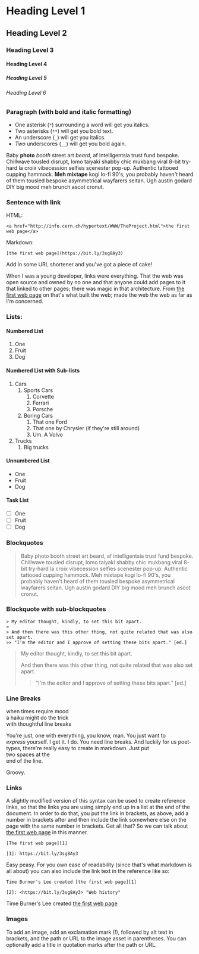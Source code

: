 # Heading Level 1

## Heading Level 2

### Heading Level 3

#### Heading Level 4

##### Heading Level 5

###### Heading Level 6

### Paragraph (with bold and italic formatting)

- One asterisk (`*`) surrounding a word will get you italics.
- Two asterisks (`**`) will get you bold text.
- An underscore (`_`) will get you italics.
- _Two_ underscores (`__`) will get you bold again.

Baby **photo** _booth_ street art _beard_, af intelligentsia trust fund bespoke. Chillwave tousled disrupt, lomo taiyaki shabby chic mukbang viral 8-bit try-hard la croix vibecession selfies scenester pop-up. Authentic tattooed cupping hammock. **Meh mixtape** kogi lo-fi 90's, you probably haven't heard of them tousled bespoke asymmetrical wayfarers seitan. Ugh austin godard DIY big mood meh brunch ascot cronut.

### Sentence with link

HTML:

`<a href="http://info.cern.ch/hypertext/WWW/TheProject.html">the first web page</a>`

Markdown:

`[the first web page](https://bit.ly/3sg8Ay3)`

Add in some URL shortener and you've got a piece of cake!

When I was a young developer, links were everything. That the web was open source and owned by no one and that anyone could add pages to it that linked to other pages; there was magic in that architecture. From [the first web page](http://info.cern.ch/hypertext/WWW/TheProject.html) on that's what built the web; made the web the web as far as I'm concerned.

### Lists:

#### Numbered List

1. One
2. Fruit
3. Dog

#### Numbered List with Sub-lists

1. Cars
   1. Sports Cars
      1. Corvette
      1. Ferrari
      1. Porsche
   1. Boring Cars
      1. That one Ford
      1. That one by Chrysler (if they're still around)
      1. Um. A Volvo
1. Trucks
   1. Big trucks

#### Unnumbered List

- One
- Fruit
- Dog

#### Task List

- [ ] One
- [ ] Fruit
- [ ] Dog

### Blockquotes

> Baby photo booth street art beard, af intelligentsia trust fund bespoke. Chillwave tousled disrupt, lomo taiyaki shabby chic mukbang viral 8-bit try-hard la croix vibecession selfies scenester pop-up. Authentic tattooed cupping hammock. Meh mixtape kogi lo-fi 90's, you probably haven't heard of them tousled bespoke asymmetrical wayfarers seitan. Ugh austin godard DIY big mood meh brunch ascot cronut.

### Blockquote with sub-blockquotes

```
> My editor thought, kindly, to set this bit apart.
>
> And then there was this other thing, not quite related that was also set apart.
>> "I'm the editor and I approve of setting these bits apart." [ed.]
```

> My editor thought, kindly, to set this bit apart.
>
> And then there was this other thing, not quite related that was also set apart.
>
> > "I'm the editor and I approve of setting these bits apart." [ed.]

### Line Breaks

when times require mood  
a haiku might do the trick  
with thoughtful line breaks

You're just, one with everything, you know, man. You just want to  
_express_ yourself.
I get it. I do. You need line breaks. And luckily for us poet-types, there're really easy to create in markdown. Just put  
two spaces at the  
end of the line.

Groovy.

### Links

A slightly modified version of this syntax can be used to create reference links, so that the links you are using simply end up in a list at the end of the document. In order to do that, you put the link in brackets, as above, add a number in brackets after and then include the link somewhere else on the page with the same number in brackets. Get all that? So we can talk about [the first web page][1] in this manner.

```
[The first web page][1]

[1]: https://bit.ly/3sg8Ay3
```

Easy peasy. For you own ease of readability (since that's what markdown is all about) you can also include the link text in the reference like so:

```
Time Burner's Lee created [the first web page][1]

[2]: <https://bit.ly/3sg8Ay3> "Web history"
```

Time Burner's Lee created [the first web page][1]

### Images

To add an image, add an exclamation mark (!), followed by alt text in brackets, and the path or URL to the image asset in parentheses. You can optionally add a title in quotation marks after the path or URL.

[^1]: You clicked on the first footnote! It's cool. I'm writing a manifesto too. It's about how celebrity in the United States is destroying out culture. I might give you a link to it somewhere in here. I'm also thinking about moving to Canada, the Netherlands, Ireland or Australia. Also, I'm not ready to explain footnotes yet. Keep reading.

[1]: https://bit.ly/3sg8Ay3
[2]: https://bit.ly/3sg8Ay3 'Web history'
